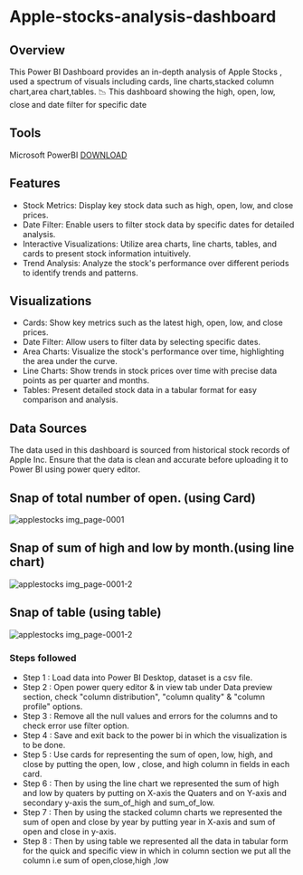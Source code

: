 # Apple-stocks-analysis-dashboard 
## Overview

This Power BI Dashboard provides an in-depth analysis of Apple Stocks , used a spectrum of visuals including cards, line charts,stacked column chart,area chart,tables. 📉
This dashboard showing the high, open, low, close and date filter for specific date

## Tools
Microsoft PowerBI [DOWNLOAD](https://www.microsoft.com/en-us/download/details.aspx?id=58494)

## Features

- Stock Metrics: Display key stock data such as high, open, low, and close prices.
- Date Filter: Enable users to filter stock data by specific dates for detailed analysis.
- Interactive Visualizations: Utilize area charts, line charts, tables, and cards to present stock information intuitively.
- Trend Analysis: Analyze the stock's performance over different periods to identify trends and patterns.


## Visualizations

- Cards: Show key metrics such as the latest high, open, low, and close prices.
- Date Filter: Allow users to filter data by selecting specific dates.
- Area Charts: Visualize the stock's performance over time, highlighting the area under the curve.
- Line Charts: Show trends in stock prices over time with precise data points as per quarter and months.
- Tables: Present detailed stock data in a tabular format for easy comparison and analysis.

## Data Sources
The data used in this dashboard is sourced from historical stock records of Apple Inc. Ensure that the data is clean and accurate before uploading it to Power BI using power query editor.

## Snap of total number of open. (using Card)
![applestocks img_page-0001](https://github.com/rahil6218/Apple-stocks-analysis-dashboard/assets/163023453/b9f8b9cd-70de-4325-8e6c-55d25728ac02)
## Snap of sum of high and low by month.(using line chart)
![applestocks img_page-0001-2](https://github.com/rahil6218/Apple-stocks-analysis-dashboard/assets/163023453/c1ee4623-82e2-4d8c-a2d3-80fb162f85ca)

## Snap of table (using table)
![applestocks img_page-0001-2](https://github.com/rahil6218/Apple-stocks-analysis-dashboard/assets/163023453/363de685-8277-46fb-be3d-bb7d04a0c71e)


### Steps followed 

- Step 1 : Load data into Power BI Desktop, dataset is a csv file.
- Step 2 : Open power query editor & in view tab under Data preview section, check "column distribution", "column quality" & "column profile" options.
- Step 3 : Remove all the null values and errors for the columns and to check error use filter option.
- Step 4 : Save and exit back to the power bi in which the visualization is to be done.
- Step 5 : Use cards for representing the sum of open, low, high, and close by putting the open, low , close, and high column in fields in each card.
- Step 6 : Then by using the line chart we represented the sum of high and low by quaters by putting on X-axis the Quaters and on Y-axis and secondary y-axis the sum_of_high and sum_of_low.
- Step 7 : Then by using the stacked column charts we represented the sum of open and close by year by putting year in X-axis and sum of open and close in y-axis.
- Step 8 : Then by using table we represented all the data in tabular form for the quick and specific view in which in column section we put all the column i.e sum of open,close,high ,low 
